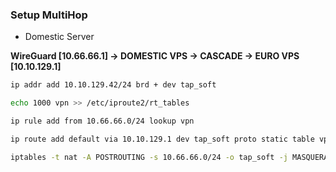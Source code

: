 ### Setup MultiHop

* Domestic Server

**WireGuard [10.66.66.1] -> DOMESTIC VPS -> CASCADE -> EURO VPS [10.10.129.1]**

```sh
ip addr add 10.10.129.42/24 brd + dev tap_soft
```

```sh
echo 1000 vpn >> /etc/iproute2/rt_tables
```

```sh
ip rule add from 10.66.66.0/24 lookup vpn
```

```sh
ip route add default via 10.10.129.1 dev tap_soft proto static table vpn
```

```sh
iptables -t nat -A POSTROUTING -s 10.66.66.0/24 -o tap_soft -j MASQUERADE
```
